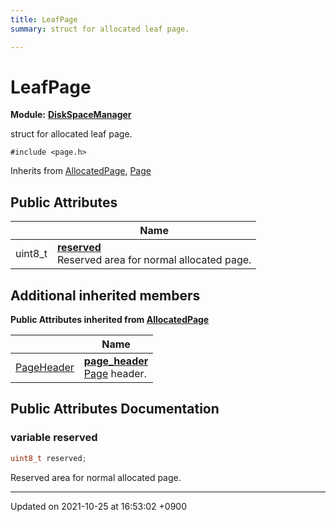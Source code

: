 ```yaml
---
title: LeafPage
summary: struct for allocated leaf page. 

---
```


# LeafPage

**Module:** **[DiskSpaceManager](/Modules/group__DiskSpaceManager)**



struct for allocated leaf page. 


`#include <page.h>`

Inherits from [AllocatedPage](/Classes/structAllocatedPage), [Page](/Classes/structPage)

## Public Attributes

|                | Name           |
| -------------- | -------------- |
| uint8_t | **[reserved](/Classes/structLeafPage#variable-reserved)** <br>Reserved area for normal allocated page.  |

## Additional inherited members

**Public Attributes inherited from [AllocatedPage](/Classes/structAllocatedPage)**

|                | Name           |
| -------------- | -------------- |
| <a href="/Classes/structPageHeader">PageHeader</a> | **[page_header](/Classes/structAllocatedPage#variable-page-header)** <br><a href="/Classes/structPage">Page</a> header.  |


## Public Attributes Documentation

### variable reserved

```cpp
uint8_t reserved;
```

Reserved area for normal allocated page. 

-------------------------------

Updated on 2021-10-25 at 16:53:02 +0900